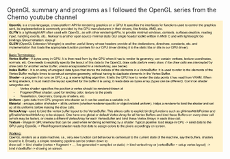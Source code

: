 OpenGL summary and programs as I followed the OpenGL series from the Cherno youtube channel
![](OpenGL_summary.png)
